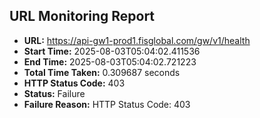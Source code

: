 ## URL Monitoring Report

- **URL:** https://api-gw1-prod1.fisglobal.com/gw/v1/health
- **Start Time:** 2025-08-03T05:04:02.411536
- **End Time:** 2025-08-03T05:04:02.721223
- **Total Time Taken:** 0.309687 seconds
- **HTTP Status Code:** 403
- **Status:** Failure
- **Failure Reason:** HTTP Status Code: 403
